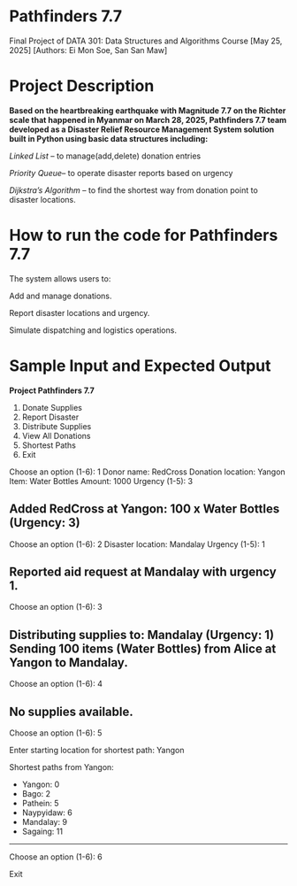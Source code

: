 # Pathfinders 7.7
Final Project of DATA 301: Data Structures and Algorithms Course [May 25, 2025] [Authors: Ei Mon Soe, San San Maw]

# Project Description 

**Based on the heartbreaking earthquake with Magnitude 7.7 on the Richter scale that happened in Myanmar on March 28, 2025, Pathfinders 7.7 team developed as a Disaster Relief Resource Management System solution built in Python using basic data structures including:**

_Linked List_ – to manage(add,delete) donation entries

_Priority Queue_– to operate disaster reports based on urgency

_Dijkstra’s Algorithm_ – to find the shortest way from donation point to disaster locations.

# How to run the code for Pathfinders 7.7

The system allows users to:

Add and manage donations.

Report disaster locations and urgency.

Simulate dispatching and logistics operations.

# Sample Input and Expected Output 

**Project Pathfinders 7.7**
1. Donate Supplies
2. Report Disaster
3. Distribute Supplies
4. View All Donations
5. Shortest Paths
6. Exit
   
Choose an option (1-6): 1
Donor name: RedCross
Donation location: Yangon
Item: Water Bottles
Amount: 1000
Urgency (1-5): 3

Added RedCross at Yangon: 100 x Water Bottles (Urgency: 3)
-----------------

Choose an option (1-6): 2
Disaster location: Mandalay
Urgency (1-5): 1

Reported aid request at Mandalay with urgency 1.
-----------------

Choose an option (1-6): 3

Distributing supplies to: Mandalay (Urgency: 1)
Sending 100 items (Water Bottles) from Alice at Yangon to Mandalay.
-----------------

Choose an option (1-6): 4

No supplies available.
-----------------

Choose an option (1-6): 5

Enter starting location for shortest path: Yangon

Shortest paths from Yangon:
- Yangon: 0
- Bago: 2
- Pathein: 5
- Naypyidaw: 6
- Mandalay: 9
- Sagaing: 11
-----------------

Choose an option (1-6): 6

Exit








